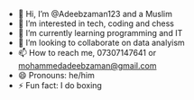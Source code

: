 - 👋 Hi, I’m @Adeebzaman123 and a Muslim
- 👀 I’m interested in tech, coding and chess
- 🌱 I’m currently learning programming and IT
- 💞️ I’m looking to collaborate on data analyism
- 📫 How to reach me, 07307147641 or mohammedadeebzaman@gmail.com
- 😄 Pronouns: he/him
- ⚡ Fun fact: I do boxing

<!---
Adeebzaman123/Adeebzaman123 is a ✨ special ✨ repository because its `README.md` (this file) appears on your GitHub profile.
You can click the Preview link to take a look at your changes.
--->
